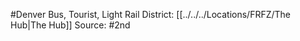 #Denver 
Bus, Tourist, Light Rail
District: [[../../../Locations/FRFZ/The Hub|The Hub]]
Source: #2nd 